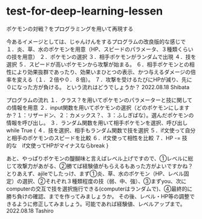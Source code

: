 # test-for-deep-learning-lessen
ポケモンの対戦？をプログラミングを用いて再現する

今あるイメージとしては、じゃんけんをするプログラムの改良版的な感じで
１．炎、草、水のポケモンを用意（HP、スピードのパラメータ、３種類くらいの技を用意）
２．ポケモンの選択
３．相手ポケモンがランダムで出現
４．技を選択
５．スピードが高いポケモンから攻撃が始まる。
６．相手ポケモンとの相性により効果抜群であったり、効果いまひとつの表示、かつ与えるダメージの倍率を変える（１．２倍や０．８倍）。
７．攻撃を受けるたびにHPが減り、先に０になった方が負ける。
という流れはどうでしょうか？
2022.08.18 Shibata

プログラムの流れ
１．クラス？を用いてポケモンのパラメーターと技に関しての情報を用意
２．input関数を用いてポケモンの選択（どのポケモンにしますか？１：リザードン、２：カメックス？、３：ふしぎばな）。選んだポケモンの情報を呼び出し。
３．ランダム関数を用いて相手ポケモンを選択、呼び出し
while True {
４．技を選択、相手もランダム関数で技を選択
５．if文使って自分と相手のポケモンのスピードを比較
６．if文使って相性を比較
７．HP -= 技　的な　if文使ってHPがマイナスならbreak
}

あと、やっぱりポケモンの醍醐味と言えばレベル上げですので、①レベルに総じて攻撃力があがる、②勝てば経験値がもらえるもあった方がよいですかね？
とりあえず、ajileでしたっけ、まず①炎、草、水のポケモン（HP、レベル固定）の選択、②それぞれ３種類程度の技（弱、中、強）、③まずyou、次にcomputerの交互で技を選択施行できる(computerはランダムで)、④最終的に勝ち負けの確認、までを作ってみましょうか。
その後、レベル・HP等の調整できるように修正してみましょう。可能であれば経験値、レベルアップまで。
2022.08.18 Tashiro
